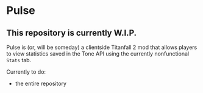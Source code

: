# Pulse
## This repository is currently W.I.P.
Pulse is (or, will be someday) a clientside Titanfall 2 mod that allows players to view statistics saved in the Tone API using the currently nonfunctional `Stats` tab.

Currently to do:
- the entire repository
